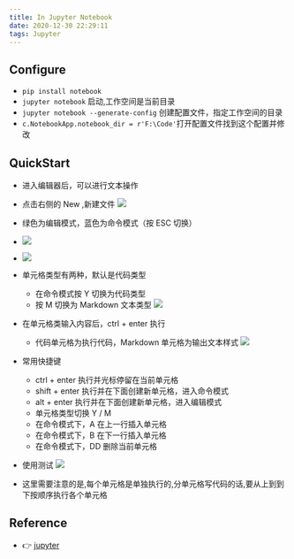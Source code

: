 ```yaml
---
title: In Jupyter Notebook
date: 2020-12-30 22:29:11
tags: Jupyter
---
```


## Configure

- `pip install notebook`
- `jupyter notebook` 启动,工作空间是当前目录
- `jupyter notebook --generate-config` 创建配置文件，指定工作空间的目录
- `c.NotebookApp.notebook_dir = r'F:\Code'`打开配置文件找到这个配置并修改
<!-- more -->
## QuickStart
- 进入编辑器后，可以进行文本操作
- 点击右侧的 New ,新建文件
![](/images/inJupyterNotebook/Snipaste_2020-12-30_22-49-43.png)
- 绿色为编辑模式，蓝色为命令模式（按 ESC 切换）
- ![](/images/inJupyterNotebook/Snipaste_2020-12-30_22-53-12.png)
- ![](/images/inJupyterNotebook/Snipaste_2020-12-30_22-52-56.png)      
- 单元格类型有两种，默认是代码类型
    - 在命令模式按 Y 切换为代码类型
    - 按 M 切换为 Markdown 文本类型
![](/images/inJupyterNotebook/Snipaste_2020-12-30_22-55-20.png)

- 在单元格类输入内容后，ctrl + enter 执行
    - 代码单元格为执行代码，Markdown 单元格为输出文本样式
![](/images/inJupyterNotebook/Snipaste_2020-12-30_22-56-59.png)

- 常用快捷键
    - ctrl + enter 执行并光标停留在当前单元格
    - shift + enter 执行并在下面创建新单元格，进入命令模式
    - alt + enter 执行并在下面创建新单元格，进入编辑模式
    - 单元格类型切换 Y / M
    - 在命令模式下，A 在上一行插入单元格
    - 在命令模式下，B 在下一行插入单元格
    - 在命令模式下，DD 删除当前单元格

- 使用测试
![](/images/inJupyterNotebook/Snipaste_2020-12-30_23-27-24.png)
- 这里需要注意的是,每个单元格是单独执行的,分单元格写代码的话,要从上到到下按顺序执行各个单元格

## Reference
- 👉 [jupyter](https://jupyter.org/)
